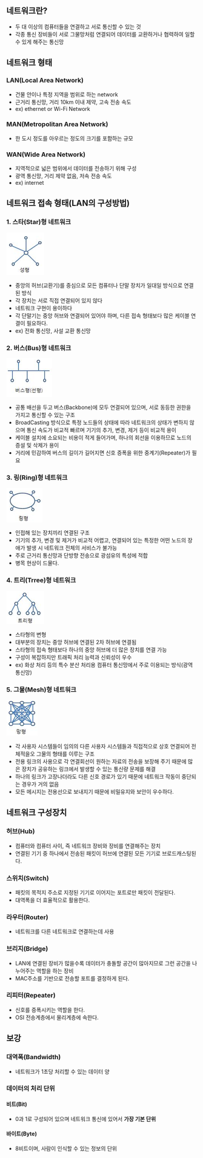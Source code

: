 ## 네트워크란?
- 두 대 이상의 컴퓨터들을 연결하고 서로 통신할 수 있는 것
- 각종 통신 장비들이 서로 그물망처럼 연결되어 데이터를 교환하거나 협력하여 일할 수 있게 해주는 통신망

## 네트워크 형태
### LAN(Local Area Network)
- 건물 안이나 특정 지역을 범위로 하는 network
- 근거리 통신망, 거리 10km 이내 제약, 고속 전송 속도
- ex) ethernet or Wi-Fi Network
### MAN(Metropolitan Area Network)
- 한 도시 정도를 아우르는 정도의 크기를 포함하는 규모
### WAN(Wide Area Network)
- 지역적으로 넓은 범위에서 데이터를 전송하기 위해 구성
- 광역 통신망, 거리 제약 없음, 저속 전송 속도
- ex) internet

## 네트워크 접속 형태(LAN의 구성방법)
### 1. 스타(Star)형 네트워크
![Star Topology](./startTopology.png)
- 중앙의 허브(교환기)를 중심으로 모든 컴퓨터나 단말 장치가 일대일 방식으로 연결된 방식
- 각 장치는 서로 직접 연결되어 있지 않다
- 네트워크 구현이 용이하다
- 각 단말기는 중앙 허브와 연결되어 있어야 하며, 다른 접속 형태보다 많은 케이블 연결이 필요하다.
- ex) 전화 통신망, 사설 교환 통신망

### 2. 버스(Bus)형 네트워크
![Bus Topology](./busTopology.png)
- 공통 배선을 두고 버스(Backbone)에 모두 연결되어 있으며, 서로 동등한 권한을 가지고 통신할 수 있는 구조
- BroadCasting 방식으로 특정 노드들의 상태에 따라 네트워크의 상태가 변하지 않으며 통신 속도가 비교적 빠르며 기기의 추가, 변경, 제거 등이 비교적 용이
- 케이블 설치에 소요되는 비용이 적게 들어가며, 하나의 회선을 이용하므로 노드의 증설 및 삭제가 용이
- 거리에 민감하여 버스의 길이가 길어지면 신호 증폭을 위한 중계기(Repeater)가 필요

### 3. 링(Ring)형 네트워크
![Ring Topology](./ringTopology.png)
- 인접해 있는 장치끼리 연결된 구조
- 기기의 추가, 변경 및 제거가 비교적 어렵고, 연결되어 있는 특정한 어떤 노드의 장애가 발생 시 네트워크 전체의 서비스가 불가능
- 주로 근거리 통신망과 단방향 전송으로 광섬유의 특성에 적합
- 병목 현상이 드물다.

### 4. 트리(Trree)형 네트워크
![Tree Topology](./treeTopology.png)
- 스타형의 변형
- 대부분의 장치는 중앙 허브에 연결된 2차 허브에 연결됨
- 스타형의 접속 형태보다 하나의 중앙 허브에 더 많은 장치를 연결 가능
- 구성이 복잡하지만 트래픽 처리 능력과 신뢰성이 우수
- ex) 화상 처리 등의 특수 분산 처리용 컴퓨터 통신망에서 주로 이용되는 방식(광역 통신망)

### 5. 그물(Mesh)형 네트워크
![Mesh Topology](./meshTopology.png)
- 각 사용자 시스템들이 임의의 다른 사용자 시스템들과 직접적으로 상호 연결되어 전체적을오 그물의 형태를 이루는 구조
- 전용 링크의 사용으로 각 연결회선이 원하는 자료의 전송을 보장해 주기 때문에 많은 장치가 공유하는 링크에서 발생할 수 있는 통신량 문제를 해결
- 하나의 링크가 고장나더라도 다른 신호 경로가 있기 때문에 네트워크 작동이 중단되는 경우가 거의 없음
- 모든 메시지는 전용선으로 보내지기 때문에 비밀유지와 보안이 우수하다.

## 네트워크 구성장치

### 허브(Hub)
- 컴퓨터와 컴퓨터 사이, 즉 네트워크 장비와 장비를 연결해주는 장치
- 연결된 기기 중 하나에서 전송된 패킷이 허브에 연결된 모든 기기로 브로드캐스팅된다.

### 스위치(Switch)
- 패킷의 목적지 주소로 지정된 기기로 이어지는 포트로만 패킷이 전달된다.
- 대역폭을 더 효율적으로 활용한다.

### 라우터(Router)
- 네트워크를 다른 네트워크로 연결하는데 사용

### 브리지(Bridge)
- LAN에 연결된 장비가 많을수록 데이터가 충돌할 공간이 많아지므로 그런 공간을 나누어주는 역할을 하는 장비
- MAC주소를 기반으로 전송할 포트를 결정하게 된다.

### 리피터(Repeater)
- 신호를 증폭시키는 역할을 한다.
- OSI 전송계층에서 물리계층에 속한다.

## 보강

### 대역폭(Bandwidth)
- 네트워크가 1초당 처리할 수 있는 데이터 양

### 데이터의 처리 단위
#### 비트(Bit)
- 0과 1로 구성되어 있으며 네트워크 통신에 있어서 <strong>가장 기본 단위</strong>

#### 바이트(Byte)
- 8비트이며, 사람이 인식할 수 있는 정보의 단위